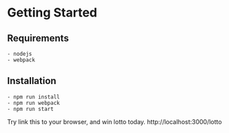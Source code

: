 # Getting Started

## Requirements

```
- nodejs
- webpack
```

## Installation

```
- npm run install
- npm run webpack
- npm run start
```

Try link this to your browser, and win lotto today.
http://localhost:3000/lotto
